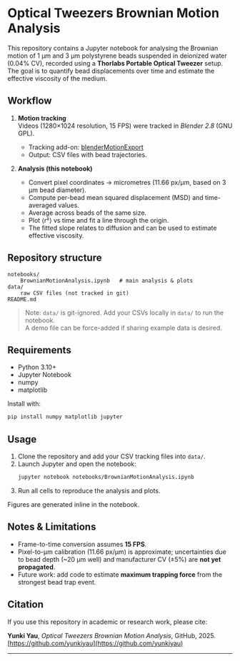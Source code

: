 # Optical Tweezers Brownian Motion Analysis

This repository contains a Jupyter notebook for analysing the Brownian motion of 1 µm and 3 µm polystyrene beads suspended in deionized water (0.04% CV), recorded using a **Thorlabs Portable Optical Tweezer** setup. The goal is to quantify bead displacements over time and estimate the effective viscosity of the medium.

## Workflow

1. **Motion tracking**  
   Videos (1280×1024 resolution, 15 FPS) were tracked in *Blender 2.8* (GNU GPL).  
   - Tracking add-on: [blenderMotionExport](https://github.com/Amudtogal/blenderMotionExport)  
   - Output: CSV files with bead trajectories.

2. **Analysis (this notebook)**  
   - Convert pixel coordinates → micrometres (11.66 px/µm, based on 3 µm bead diameter).  
   - Compute per-bead mean squared displacement (MSD) and time-averaged values.  
   - Average across beads of the same size.  
   - Plot ⟨r²⟩ vs time and fit a line through the origin.  
   - The fitted slope relates to diffusion and can be used to estimate effective viscosity.

## Repository structure

```
notebooks/
    BrownianMotionAnalysis.ipynb   # main analysis & plots
data/
    raw CSV files (not tracked in git)
README.md
```

> Note: `data/` is git-ignored. Add your CSVs locally in `data/` to run the notebook.  
> A demo file can be force-added if sharing example data is desired.

## Requirements

- Python 3.10+  
- Jupyter Notebook  
- numpy  
- matplotlib  

Install with:
```bash
pip install numpy matplotlib jupyter
```

## Usage

1. Clone the repository and add your CSV tracking files into `data/`.  
2. Launch Jupyter and open the notebook:
   ```bash
   jupyter notebook notebooks/BrownianMotionAnalysis.ipynb
   ```
3. Run all cells to reproduce the analysis and plots.  

Figures are generated inline in the notebook.

## Notes & Limitations

- Frame-to-time conversion assumes **15 FPS**.  
- Pixel-to-µm calibration (11.66 px/µm) is approximate; uncertainties due to bead depth (~20 µm well) and manufacturer CV (±5%) are **not yet propagated**.  
- Future work: add code to estimate **maximum trapping force** from the strongest bead trap event.

## Citation

If you use this repository in academic or research work, please cite:

**Yunki Yau**, *Optical Tweezers Brownian Motion Analysis*, GitHub, 2025.  
[https://github.com/yunkiyau](https://github.com/yunkiyau)

---
